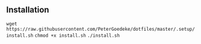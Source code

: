 ## Installation

`wget https://raw.githubusercontent.com/PeterGoedeke/dotfiles/master/.setup/install.sh`
`chmod +x install.sh`
`./install.sh`
